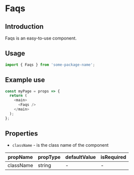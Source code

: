 # Faqs

<!-- STORY -->

## Introduction

Faqs is an easy-to-use component.

## Usage

```javascript
import { Faqs } from 'some-package-name';
```

## Example use

```javascript
const myPage = props => {
  return (
    <main>
      <Faqs />
    </main>
  );
};
```

## Properties

- `className` - is the class name of the component

| propName  | propType | defaultValue | isRequired |
| --------- | -------- | ------------ | ---------- |
| className | string   | -            | -          |
